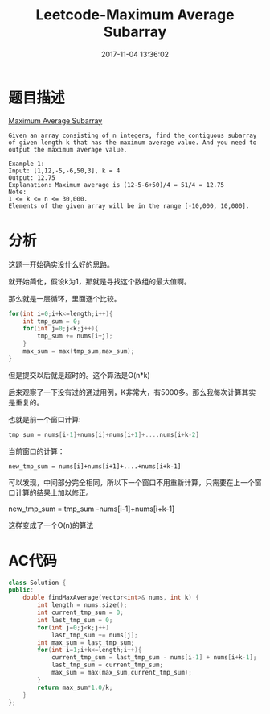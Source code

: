 ﻿---
title: Leetcode-Maximum Average Subarray
date: 2017-11-04 13:36:02
categories: Leetcode
tags: 
 - SlideWindow
 - Array
---

# 题目描述
[Maximum Average Subarray](https://leetcode.com/problems/maximum-average-subarray-i/description/)
```
Given an array consisting of n integers, find the contiguous subarray of given length k that has the maximum average value. And you need to output the maximum average value.

Example 1:
Input: [1,12,-5,-6,50,3], k = 4
Output: 12.75
Explanation: Maximum average is (12-5-6+50)/4 = 51/4 = 12.75
Note:
1 <= k <= n <= 30,000.
Elements of the given array will be in the range [-10,000, 10,000].

```
<!--more-->

# 分析
这题一开始确实没什么好的思路。

就开始简化，假设k为1，那就是寻找这个数组的最大值啊。

那么就是一层循环，里面逐个比较。

```C++
for(int i=0;i+k<=length;i++){
    int tmp_sum = 0;
    for(int j=0;j<k;j++){
        tmp_sum += nums[i+j];
    }
    max_sum = max(tmp_sum,max_sum);
}
```

但是提交以后就是超时的。这个算法是O(n*k)

后来观察了一下没有过的通过用例，K非常大，有5000多。那么我每次计算其实是重复的。

也就是前一个窗口计算:

```C++
tmp_sum = nums[i-1]+nums[i]+nums[i+1]+....nums[i+k-2]
```

当前窗口的计算：

```
new_tmp_sum = nums[i]+nums[i+1]+....+nums[i+k-1]
```

可以发现，中间部分完全相同，所以下一个窗口不用重新计算，只需要在上一个窗口计算的结果上加以修正。

new_tmp_sum = tmp_sum -nums[i-1]+nums[i+k-1]

这样变成了一个O(n)的算法

# AC代码
```C++
class Solution {
public:
    double findMaxAverage(vector<int>& nums, int k) {
        int length = nums.size();
        int current_tmp_sum = 0;
        int last_tmp_sum = 0;
        for(int j=0;j<k;j++)
            last_tmp_sum += nums[j];
        int max_sum = last_tmp_sum;
        for(int i=1;i+k<=length;i++){
            current_tmp_sum = last_tmp_sum - nums[i-1] + nums[i+k-1];
            last_tmp_sum = current_tmp_sum;
            max_sum = max(max_sum,current_tmp_sum);
        }
        return max_sum*1.0/k;
    }
};
```